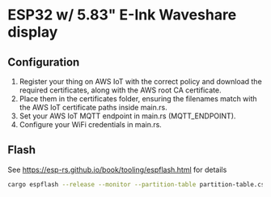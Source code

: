 # ESP32 w/ 5.83" E-Ink Waveshare display

## Configuration
1) Register your thing on AWS IoT with the correct policy and download the required certificates, along with the AWS root CA certificate.
2) Place them in the certificates folder, ensuring the filenames match with the AWS IoT certificate paths inside main.rs.
3) Set your AWS IoT MQTT endpoint in main.rs (MQTT_ENDPOINT).
4) Configure your WiFi credentials in main.rs.

## Flash
See https://esp-rs.github.io/book/tooling/espflash.html for details
```sh
cargo espflash --release --monitor --partition-table partition-table.csv
```

